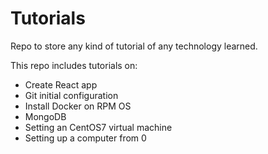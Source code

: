 # Tutorials
Repo to store any kind of tutorial of any technology learned.

This repo includes tutorials on:
 - Create React app
 - Git initial configuration
 - Install Docker on RPM OS
 - MongoDB
 - Setting an CentOS7 virtual machine
 - Setting up a computer from 0
